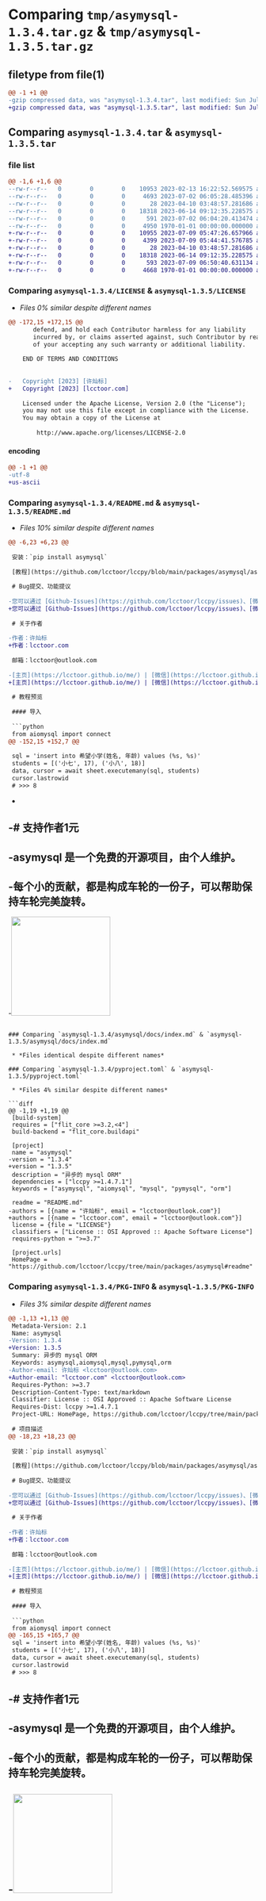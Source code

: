 # Comparing `tmp/asymysql-1.3.4.tar.gz` & `tmp/asymysql-1.3.5.tar.gz`

## filetype from file(1)

```diff
@@ -1 +1 @@
-gzip compressed data, was "asymysql-1.3.4.tar", last modified: Sun Jul  2 06:45:49 2023, max compression
+gzip compressed data, was "asymysql-1.3.5.tar", last modified: Sun Jul  9 06:50:50 2023, max compression
```

## Comparing `asymysql-1.3.4.tar` & `asymysql-1.3.5.tar`

### file list

```diff
@@ -1,6 +1,6 @@
--rw-r--r--   0        0        0    10953 2023-02-13 16:22:52.569575 asymysql-1.3.4/LICENSE
--rw-r--r--   0        0        0     4693 2023-07-02 06:05:28.485396 asymysql-1.3.4/README.md
--rw-r--r--   0        0        0       28 2023-04-10 03:48:57.281686 asymysql-1.3.4/asymysql/__init__.py
--rw-r--r--   0        0        0    18318 2023-06-14 09:12:35.228575 asymysql-1.3.4/asymysql/docs/index.md
--rw-r--r--   0        0        0      591 2023-07-02 06:04:20.413474 asymysql-1.3.4/pyproject.toml
--rw-r--r--   0        0        0     4950 1970-01-01 00:00:00.000000 asymysql-1.3.4/PKG-INFO
+-rw-r--r--   0        0        0    10955 2023-07-09 05:47:26.657966 asymysql-1.3.5/LICENSE
+-rw-r--r--   0        0        0     4399 2023-07-09 05:44:41.576785 asymysql-1.3.5/README.md
+-rw-r--r--   0        0        0       28 2023-04-10 03:48:57.281686 asymysql-1.3.5/asymysql/__init__.py
+-rw-r--r--   0        0        0    18318 2023-06-14 09:12:35.228575 asymysql-1.3.5/asymysql/docs/index.md
+-rw-r--r--   0        0        0      593 2023-07-09 06:50:40.631134 asymysql-1.3.5/pyproject.toml
+-rw-r--r--   0        0        0     4668 1970-01-01 00:00:00.000000 asymysql-1.3.5/PKG-INFO
```

### Comparing `asymysql-1.3.4/LICENSE` & `asymysql-1.3.5/LICENSE`

 * *Files 0% similar despite different names*

```diff
@@ -172,15 +172,15 @@
       defend, and hold each Contributor harmless for any liability
       incurred by, or claims asserted against, such Contributor by reason
       of your accepting any such warranty or additional liability.
 
    END OF TERMS AND CONDITIONS
    
 
-   Copyright [2023] [许灿标]
+   Copyright [2023] [lcctoor.com]
 
    Licensed under the Apache License, Version 2.0 (the "License");
    you may not use this file except in compliance with the License.
    You may obtain a copy of the License at
 
        http://www.apache.org/licenses/LICENSE-2.0
```

#### encoding

```diff
@@ -1 +1 @@
-utf-8
+us-ascii
```

### Comparing `asymysql-1.3.4/README.md` & `asymysql-1.3.5/README.md`

 * *Files 10% similar despite different names*

```diff
@@ -6,23 +6,23 @@
 
 安装：`pip install asymysql`
 
 [教程](https://github.com/lcctoor/lccpy/blob/main/packages/asymysql/asymysql/docs/index.md)
 
 # Bug提交、功能提议
 
-您可以通过 [Github-Issues](https://github.com/lcctoor/lccpy/issues)、[微信](https://lcctoor.github.io/me/author/WeChatQR-max.jpg)、[技术交流群](https://lcctoor.github.io/me/lccpy/WechatReadersGroupQR-original.jpg) 与我联系。
+您可以通过 [Github-Issues](https://github.com/lcctoor/lccpy/issues)、[微信](https://lcctoor.github.io/me/author/WeChatQR-max.jpg) 与我联系。
 
 # 关于作者
 
-作者：许灿标
+作者：lcctoor.com
 
 邮箱：lcctoor@outlook.com
 
-[主页](https://lcctoor.github.io/me/) | [微信](https://lcctoor.github.io/me/author/WeChatQR-max.jpg) | [Python技术交流群](https://lcctoor.github.io/me/lccpy/WechatReadersGroupQR-original.jpg)
+[主页](https://lcctoor.github.io/me/) | [微信](https://lcctoor.github.io/me/author/WeChatQR-max.jpg) | [Python交流群](https://lcctoor.github.io/me/lccpy/WechatReadersGroupQR-original.jpg) | [捐赠](https://lcctoor.github.io/me/donation/donationQR-1rmb-max.jpg)
 
 # 教程预览
 
 #### 导入
 
 ```python
 from aiomysql import connect
@@ -152,15 +152,7 @@
 
 sql = 'insert into 希望小学(姓名, 年龄) values (%s, %s)'
 students = [('小七', 17), ('小八', 18)]
 data, cursor = await sheet.executemany(sql, students)
 cursor.lastrowid
 # >>> 8
 ```
-
-# 支持作者1元
-
-asymysql 是一个免费的开源项目，由个人维护。
-
-每个小的贡献，都是构成车轮的一份子，可以帮助保持车轮完美旋转。
-
-<img src="https://lcctoor.github.io/me/donation/donationQR-1rmb-max.jpg" width="200px">
```

### Comparing `asymysql-1.3.4/asymysql/docs/index.md` & `asymysql-1.3.5/asymysql/docs/index.md`

 * *Files identical despite different names*

### Comparing `asymysql-1.3.4/pyproject.toml` & `asymysql-1.3.5/pyproject.toml`

 * *Files 4% similar despite different names*

```diff
@@ -1,19 +1,19 @@
 [build-system]
 requires = ["flit_core >=3.2,<4"]
 build-backend = "flit_core.buildapi"
 
 [project]
 name = "asymysql"
-version = "1.3.4"
+version = "1.3.5"
 description = "异步的 mysql ORM"
 dependencies = ["lccpy >=1.4.7.1"]
 keywords = ["asymysql", "aiomysql", "mysql", "pymysql", "orm"]
 
 readme = "README.md"
-authors = [{name = "许灿标", email = "lcctoor@outlook.com"}]
+authors = [{name = "lcctoor.com", email = "lcctoor@outlook.com"}]
 license = {file = "LICENSE"}
 classifiers = ["License :: OSI Approved :: Apache Software License"]
 requires-python = ">=3.7"
 
 [project.urls]
 HomePage = "https://github.com/lcctoor/lccpy/tree/main/packages/asymysql#readme"
```

### Comparing `asymysql-1.3.4/PKG-INFO` & `asymysql-1.3.5/PKG-INFO`

 * *Files 3% similar despite different names*

```diff
@@ -1,13 +1,13 @@
 Metadata-Version: 2.1
 Name: asymysql
-Version: 1.3.4
+Version: 1.3.5
 Summary: 异步的 mysql ORM
 Keywords: asymysql,aiomysql,mysql,pymysql,orm
-Author-email: 许灿标 <lcctoor@outlook.com>
+Author-email: "lcctoor.com" <lcctoor@outlook.com>
 Requires-Python: >=3.7
 Description-Content-Type: text/markdown
 Classifier: License :: OSI Approved :: Apache Software License
 Requires-Dist: lccpy >=1.4.7.1
 Project-URL: HomePage, https://github.com/lcctoor/lccpy/tree/main/packages/asymysql#readme
 
 # 项目描述
@@ -18,23 +18,23 @@
 
 安装：`pip install asymysql`
 
 [教程](https://github.com/lcctoor/lccpy/blob/main/packages/asymysql/asymysql/docs/index.md)
 
 # Bug提交、功能提议
 
-您可以通过 [Github-Issues](https://github.com/lcctoor/lccpy/issues)、[微信](https://lcctoor.github.io/me/author/WeChatQR-max.jpg)、[技术交流群](https://lcctoor.github.io/me/lccpy/WechatReadersGroupQR-original.jpg) 与我联系。
+您可以通过 [Github-Issues](https://github.com/lcctoor/lccpy/issues)、[微信](https://lcctoor.github.io/me/author/WeChatQR-max.jpg) 与我联系。
 
 # 关于作者
 
-作者：许灿标
+作者：lcctoor.com
 
 邮箱：lcctoor@outlook.com
 
-[主页](https://lcctoor.github.io/me/) | [微信](https://lcctoor.github.io/me/author/WeChatQR-max.jpg) | [Python技术交流群](https://lcctoor.github.io/me/lccpy/WechatReadersGroupQR-original.jpg)
+[主页](https://lcctoor.github.io/me/) | [微信](https://lcctoor.github.io/me/author/WeChatQR-max.jpg) | [Python交流群](https://lcctoor.github.io/me/lccpy/WechatReadersGroupQR-original.jpg) | [捐赠](https://lcctoor.github.io/me/donation/donationQR-1rmb-max.jpg)
 
 # 教程预览
 
 #### 导入
 
 ```python
 from aiomysql import connect
@@ -165,15 +165,7 @@
 sql = 'insert into 希望小学(姓名, 年龄) values (%s, %s)'
 students = [('小七', 17), ('小八', 18)]
 data, cursor = await sheet.executemany(sql, students)
 cursor.lastrowid
 # >>> 8
 ```
 
-# 支持作者1元
-
-asymysql 是一个免费的开源项目，由个人维护。
-
-每个小的贡献，都是构成车轮的一份子，可以帮助保持车轮完美旋转。
-
-<img src="https://lcctoor.github.io/me/donation/donationQR-1rmb-max.jpg" width="200px">
-
```

